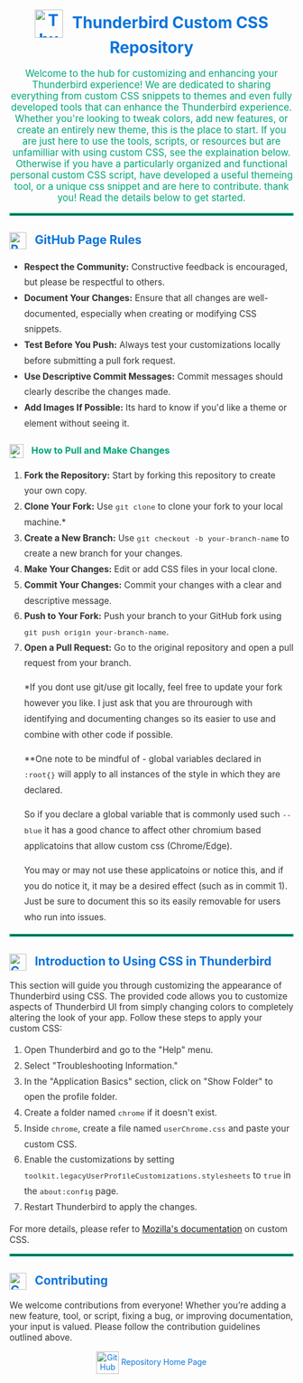 <h1 style="text-align: center; color: #0A74DA;">
  <img src=https://upload.wikimedia.org/wikipedia/commons/thumb/e/e1/Thunderbird_Logo%2C_2018.svg/244px-Thunderbird_Logo%2C_2018.svg.png alt="Thunderbird Logo" style="height: 50px; vertical-align: middle; margin-right: 10px;">
  Thunderbird Custom CSS Repository
</h1>

<p style="text-align: center; font-size: 1.2em; color: #00a57c;">
  Welcome to the hub for customizing and enhancing your Thunderbird experience! 
  We are dedicated to sharing everything from custom CSS snippets to themes and even fully developed tools that can enhance the Thunderbird experience. Whether you're looking to tweak colors, add new features, or create an entirely new theme, this is the place to start.
  If you are just here to use the tools, scripts, or resources but are unfamilliar with using custom CSS, see the explaination below. 
  Otherwise if you have a particularly organized and functional personal custom CSS script, have developed a useful themeing tool, or a unique css snippet and are here to contribute. thank you! Read the details below to get started.
</p>

<hr style="border: 2px solid #00a57c;" />

<h2 style="color: #0A74DA;">
  <img src="https://img.icons8.com/?size=100&id=48003&format=png&color=000000" alt="Rules Icon" style="height: 30px; vertical-align: middle; margin-right: 10px;">
  GitHub Page Rules
</h2>
<ul style="line-height: 1.8; font-size: 1.1em; color: #333;">
  <li><strong>Respect the Community:</strong> Constructive feedback is encouraged, but please be respectful to others.</li>
  <li><strong>Document Your Changes:</strong> Ensure that all changes are well-documented, especially when creating or modifying CSS snippets.</li>
  <li><strong>Test Before You Push:</strong> Always test your customizations locally before submitting a pull fork request.</li>
  <li><strong>Use Descriptive Commit Messages:</strong> Commit messages should clearly describe the changes made.</li>
  <li><strong>Add Images If Possible:</strong> Its hard to know if you'd like a theme or element without seeing it.</li>
</ul>

<h3 style="color: #00a57c;">
  <img src="https://img.icons8.com/?size=100&id=44048&format=png&color=000000" alt="Contribute Icon" style="height: 25px; vertical-align: middle; margin-right: 10px;">
  How to Pull and Make Changes
</h3>
<ol style="line-height: 1.8; font-size: 1.1em; color: #333;">
  <li><strong>Fork the Repository:</strong> Start by forking this repository to create your own copy.</li>
  <li><strong>Clone Your Fork:</strong> Use <code>git clone</code> to clone your fork to your local machine.*</li>
  <li><strong>Create a New Branch:</strong> Use <code>git checkout -b your-branch-name</code> to create a new branch for your changes.</li>
  <li><strong>Make Your Changes:</strong> Edit or add CSS files in your local clone.</li>
  <li><strong>Commit Your Changes:</strong> Commit your changes with a clear and descriptive message.</li>
  <li><strong>Push to Your Fork:</strong> Push your branch to your GitHub fork using <code>git push origin your-branch-name</code>.</li>
  <li><strong>Open a Pull Request:</strong> Go to the original repository and open a pull request from your branch.</li>
  <p>*If you dont use git/use git locally, feel free to update your fork however you like. I just ask that you are throurough with identifying and documenting changes so its easier to use and combine with other code if possible.</p>
  <p>**One note to be mindful of - global variables declared in <code>:root{}</code> will apply to all instances of the style in which they are declared.</p>
  <p>  So if you declare a global variable that is commonly used such <code>--blue</code> it has a good chance to affect other chromium based applicatoins that allow custom css (Chrome/Edge).</p>
  <p>  You may or may not use these applicatoins or notice this, and if you do notice it, it may be a desired effect (such as in commit 1). Just be sure to document this so its easily removable for users who run into issues.</p>
</ol>

<hr style="border: 2px solid #00a57c;" />

<h2 style="color: #0A74DA;">
  <img src="https://img.icons8.com/?size=100&id=49489&format=png&color=000000" alt="CSS Icon" style="height: 30px; vertical-align: middle; margin-right: 10px;">
  Introduction to Using CSS in Thunderbird
</h2>
<p style="font-size: 1.1em; color: #333;">
  This section will guide you through customizing the appearance of Thunderbird using CSS. The provided code allows you to customize aspects of Thunderbird UI from simply changing colors to completely altering the look of your app. Follow these steps to apply your custom CSS:
</p>
<ol style="line-height: 1.8; font-size: 1.1em; color: #333;">
  <li>Open Thunderbird and go to the "Help" menu.</li>
  <li>Select "Troubleshooting Information."</li>
  <li>In the "Application Basics" section, click on "Show Folder" to open the profile folder.</li>
  <li>Create a folder named <code>chrome</code> if it doesn't exist.</li>
  <li>Inside <code>chrome</code>, create a file named <code>userChrome.css</code> and paste your custom CSS.</li>
  <li>Enable the customizations by setting <code>toolkit.legacyUserProfileCustomizations.stylesheets</code> to <code>true</code> in the <code>about:config</code> page.</li>
  <li>Restart Thunderbird to apply the changes.</li>
</ol>

<p style="font-size: 1.1em; color: #333;">For more details, please refer to <a href="https://developer.mozilla.org/en-US/docs/Mozilla/Add-ons/WebExtensions/manifest.json/chrome_settings_overrides">Mozilla's documentation</a> on custom CSS.</p>

<hr style="border: 2px solid #00a57c;" />

<h2 style="color: #0A74DA;">
  <img src="https://img.icons8.com/?size=100&id=UeyNgv1VXSvl&format=png&color=000000" alt="Contribution Icon" style="height: 30px; vertical-align: middle; margin-right: 10px;">
  Contributing
</h2>
<p style="font-size: 1.1em; color: #333;">
  We welcome contributions from everyone! Whether you’re adding a new feature, tool, or script, fixing a bug, or improving documentation, your input is valued. Please follow the contribution guidelines outlined above.
</p>

<p style="text-align: center; color: #00a57c;">
  <a href="https://github.com/gavinkress/ThunderbirdThemingCSSCodeBase" style="color: #0A74DA; text-decoration: none;">
    <img src="https://img.icons8.com/?size=100&id=52539&format=png&color=000000" alt="GitHub Logo" style="height: 40px; vertical-align: middle;">
    Repository Home Page
  </a>
</p>
